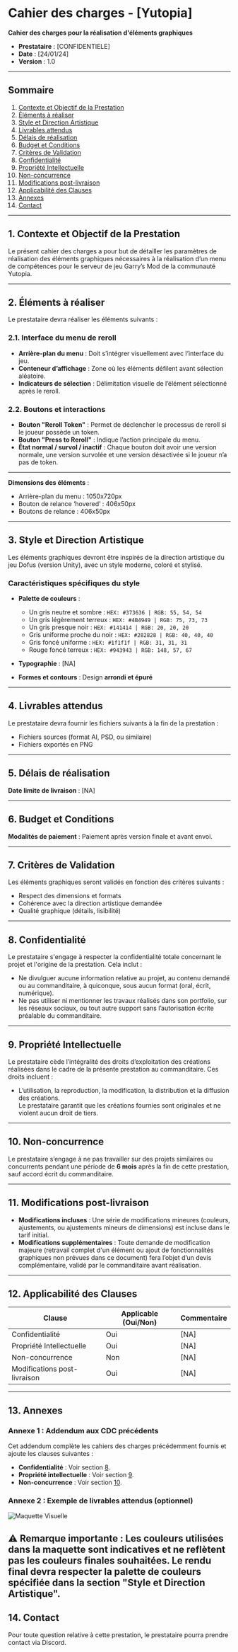 # Cahier des charges - [Yutopia]

**Cahier des charges pour la réalisation d'éléments graphiques**

- **Prestataire** : [CONFIDENTIELE]  
- **Date** :        [24/01/24]  
- **Version** :     1.0  

---

## Sommaire
1. [Contexte et Objectif de la Prestation](#1-contexte-et-objectif-de-la-prestation)  
2. [Éléments à réaliser](#2-éléments-à-réaliser)  
3. [Style et Direction Artistique](#3-style-et-direction-artistique)  
4. [Livrables attendus](#4-livrables-attendus)  
5. [Délais de réalisation](#5-délais-de-réalisation)  
6. [Budget et Conditions](#6-budget-et-conditions)  
7. [Critères de Validation](#7-critères-de-validation)  
8. [Confidentialité](#8-confidentialité)  
9. [Propriété Intellectuelle](#9-propriété-intellectuelle)  
10. [Non-concurrence](#10-non-concurrence)  
11. [Modifications post-livraison](#11-modifications-post-livraison)  
12. [Applicabilité des Clauses](#12-applicabilité-des-clauses)  
13. [Annexes](#13-annexes)  
14. [Contact](#14-contact)  

---

## 1. Contexte et Objectif de la Prestation  
Le présent cahier des charges a pour but de détailler les paramètres de réalisation des éléments graphiques nécessaires à la réalisation d’un menu de compétences pour le serveur de jeu Garry’s Mod de la communauté Yutopia.  

---

## **2. Éléments à réaliser**  
Le prestataire devra réaliser les éléments suivants :  

### **2.1. Interface du menu de reroll**  
- **Arrière-plan du menu** : Doit s’intégrer visuellement avec l’interface du jeu.  
- **Conteneur d’affichage** : Zone où les éléments défilent avant sélection aléatoire.  
- **Indicateurs de sélection** : Délimitation visuelle de l’élément sélectionné après le reroll.  

### **2.2. Boutons et interactions**  
- **Bouton "Reroll Token"** : Permet de déclencher le processus de reroll si le joueur possède un token.  
- **Bouton "Press to Reroll"** : Indique l’action principale du menu.  
- **État normal / survol / inactif** : Chaque bouton doit avoir une version normale, une version survolée et une version désactivée si le joueur n’a pas de token. 

---

**Dimensions des éléments** :  
- Arrière-plan du menu :        1050x720px  
- Bouton de relance ‘hovered’ : 406x50px  
- Boutons de relance :          406x50px  

---

## 3. Style et Direction Artistique  
Les éléments graphiques devront être inspirés de la direction artistique du jeu Dofus (version Unity), avec un style moderne, coloré et stylisé.  

### Caractéristiques spécifiques du style  
- **Palette de couleurs** :  
  - Un gris neutre et sombre :      `HEX: #373636 | RGB: 55, 54, 54`  
  - Un gris légèrement terreux :    `HEX: #4B4949 | RGB: 75, 73, 73`  
  - Un gris presque noir :          `HEX: #141414 | RGB: 20, 20, 20`  
  - Gris uniforme proche du noir :  `HEX: #282828 | RGB: 40, 40, 40`  
  - Gris foncé uniforme :           `HEX: #1f1f1f | RGB: 31, 31, 31`  
  - Rouge foncé terreux :           `HEX: #943943 | RGB: 148, 57, 67`  

- **Typographie** : [NA]

- **Formes et contours** : Design **arrondi et épuré** 

---

## 4. Livrables attendus  
Le prestataire devra fournir les fichiers suivants à la fin de la prestation :  
- Fichiers sources (format AI, PSD, ou similaire)  
- Fichiers exportés en PNG  

---

## 5. Délais de réalisation  
**Date limite de livraison** : [NA]  

---

## 6. Budget et Conditions  
**Modalités de paiement** : Paiement après version finale et avant envoi.  

---

## 7. Critères de Validation  
Les éléments graphiques seront validés en fonction des critères suivants :  
- Respect des dimensions et formats  
- Cohérence avec la direction artistique demandée  
- Qualité graphique (détails, lisibilité)  

---

## 8. Confidentialité  
Le prestataire s'engage à respecter la confidentialité totale concernant le projet et l'origine de la prestation. Cela inclut :  
- Ne divulguer aucune information relative au projet, au contenu demandé ou au commanditaire, à quiconque, sous aucun format (oral, écrit, numérique).  
- Ne pas utiliser ni mentionner les travaux réalisés dans son portfolio, sur les réseaux sociaux, ou tout autre support sans l’autorisation écrite préalable du commanditaire.  

---

## 9. Propriété Intellectuelle  
Le prestataire cède l’intégralité des droits d’exploitation des créations réalisées dans le cadre de la présente prestation au commanditaire. Ces droits incluent :  
- L’utilisation, la reproduction, la modification, la distribution et la diffusion des créations.  
Le prestataire garantit que les créations fournies sont originales et ne violent aucun droit de tiers.  

---

## 10. Non-concurrence  
Le prestataire s’engage à ne pas travailler sur des projets similaires ou concurrents pendant une période de **6 mois** après la fin de cette prestation, sauf accord écrit du commanditaire.  

---

## 11. Modifications post-livraison  
- **Modifications incluses** : Une série de modifications mineures (couleurs, ajustements, ou ajustements mineurs de dimensions) est incluse dans le tarif initial.  
- **Modifications supplémentaires** : Toute demande de modification majeure (retravail complet d'un élément ou ajout de fonctionnalités graphiques non prévues dans ce document) fera l’objet d’un devis complémentaire, validé par le commanditaire avant réalisation.  

---

## 12. Applicabilité des Clauses  
| Clause                        | Applicable (Oui/Non)  | Commentaire           |  
|-------------------------------|-----------------------|-----------------------|  
| Confidentialité               | Oui                   |    [NA]               |  
| Propriété Intellectuelle      | Oui                   |    [NA]               |  
| Non-concurrence               | Non                   |    [NA]               |  
| Modifications post-livraison  | Oui                   |    [NA]               |  

---

## 13. Annexes  
### Annexe 1 : Addendum aux CDC précédents  
Cet addendum complète les cahiers des charges précédemment fournis et ajoute les clauses suivantes :  
- **Confidentialité** :             Voir section [8](#8-confidentialité).  
- **Propriété intellectuelle** :    Voir section [9](#9-propriété-intellectuelle).  
- **Non-concurrence** :             Voir section [10](#10-non-concurrence).  

### Annexe 2 : Exemple de livrables attendus (optionnel)  
![Maquette Visuelle](assets/reroll.png)

⚠️ **Remarque importante** : Les couleurs utilisées dans la maquette sont indicatives et ne reflètent pas les couleurs finales souhaitées. Le rendu final devra respecter la palette de couleurs spécifiée dans la section "Style et Direction Artistique".
---

## 14. Contact  
Pour toute question relative à cette prestation, le prestataire pourra prendre contact via Discord.
